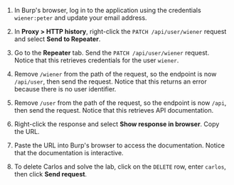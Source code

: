 
1. In Burp's browser, log in to the application using the credentials `wiener:peter` and update your email address.
    
2. In **Proxy > HTTP history**, right-click the `PATCH /api/user/wiener` request and select **Send to Repeater**.
    
3. Go to the **Repeater** tab. Send the `PATCH /api/user/wiener` request. Notice that this retrieves credentials for the user `wiener`.
    
4. Remove `/wiener` from the path of the request, so the endpoint is now `/api/user`, then send the request. Notice that this returns an error because there is no user identifier.
    
5. Remove `/user` from the path of the request, so the endpoint is now `/api`, then send the request. Notice that this retrieves API documentation.
    
6. Right-click the response and select **Show response in browser**. Copy the URL.
    
7. Paste the URL into Burp's browser to access the documentation. Notice that the documentation is interactive.
    
8. To delete Carlos and solve the lab, click on the `DELETE` row, enter `carlos`, then click **Send request**.